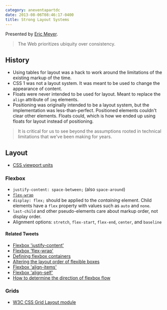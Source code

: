 ```yaml
---
category: aneventapartdc
date: 2013-08-06T08:46:17-0400
title: Strong Layout Systems
---
```


Presented by [Eric Meyer](http://meyerweb.com/).

> The Web prioritizes ubiquity over consistency.

## History

- Using tables for layout was a hack to work around the limitations of the existing markup of the time.
- CSS 1 was not a layout system. It was meant to be used to change the appearance of content.
- Floats were never intended to be used for layout. Meant to replace the `align` attribute of `img` elements.
- Positioning was originally intended to be a layout system, but the implementation was less-than-perfect. Positioned elements couldn't clear other elements. Floats could, which is how we ended up using floats for layout instead of positioning.

> It is critical for us to see beyond the assumptions rooted in technical limitations that we've been making for years.


## Layout

- [CSS viewport units](http://dev.opera.com/articles/view/css-viewport-units/)

### Flexbox

- `justify-content: space-between;` (also `space-around`)
- [`flex-wrap`](https://developer.mozilla.org/en-US/docs/Web/CSS/flex-wrap)
- `display: flex;` should be applied to the _containing_ element. Child elements have a `flex` property with values such as `auto` and `none`.
- `last-child` and other pseudo-elements care about markup order, not display order.
- Alignment options: `stretch`, `flex-start`, `flex-end`, `center`, and `baseline`

#### Related Tweets

- [Flexbox 'justify-content'](https://twitter.com/meyerweb/status/364759525842104320)
- [Flexbox 'flex-wrap'](https://twitter.com/meyerweb/status/364760268904992768)
- [Defining flexbox containers](https://twitter.com/meyerweb/status/364762179808927745)
- [Altering the layout order of flexible boxes](https://twitter.com/meyerweb/status/364762287413805057)
- [Flexbox 'align-items'](https://twitter.com/meyerweb/status/364762802507890688)
- [Flexbox 'align-self'](https://twitter.com/meyerweb/status/364763035732164608)
- [How to determine the direction of flexbox flow](https://twitter.com/meyerweb/status/364763243102736384)

### Grids

- [W3C CSS Grid Layout module](http://www.w3.org/TR/css3-grid-layout/)